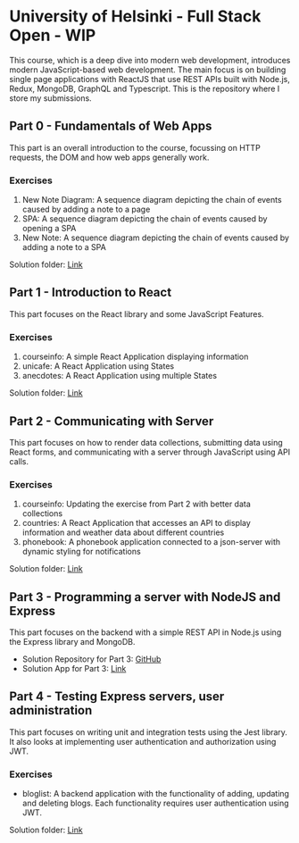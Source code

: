 # University of Helsinki - Full Stack Open - WIP

This course, which is a deep dive into modern web development, introduces modern JavaScript-based web development. The main focus is on building single page applications with ReactJS that use REST APIs built with Node.js, Redux, MongoDB, GraphQL and Typescript. This is the repository where I store my submissions.

## Part 0 - Fundamentals of Web Apps

This part is an overall introduction to the course, focussing on HTTP requests, the DOM and how web apps generally work.

### Exercises

1. New Note Diagram: A sequence diagram depicting the chain of events caused by adding a note to a page
2. SPA: A sequence diagram depicting the chain of events caused by opening a SPA
3. New Note: A sequence diagram depicting the chain of events caused by adding a note to a SPA

Solution folder: [Link](https://github.com/chocolateflight/fullstackopen/tree/main/part0)

## Part 1 - Introduction to React

This part focuses on the React library and some JavaScript Features.

### Exercises

1. courseinfo: A simple React Application displaying information
2. unicafe: A React Application using States
3. anecdotes: A React Application using multiple States

Solution folder: [Link](https://github.com/chocolateflight/fullstackopen/tree/main/part1)

## Part 2 - Communicating with Server

This part focuses on how to render data collections, submitting data using React forms, and communicating with a server through JavaScript using API calls.

### Exercises

1. courseinfo: Updating the exercise from Part 2 with better data collections
2. countries: A React Application that accesses an API to display information and weather data about different countries
3. phonebook: A phonebook application connected to a json-server with dynamic styling for notifications

Solution folder: [Link](https://github.com/chocolateflight/fullstackopen/tree/main/part2)

## Part 3 - Programming a server with NodeJS and Express

This part focuses on the backend with a simple REST API in Node.js using the Express library and MongoDB.

- Solution Repository for Part 3: [GitHub](https://github.com/chocolateflight/fullstackopen-part3)
- Solution App for Part 3: [Link](https://angry-hoodie-toad.cyclic.app/)

## Part 4 - Testing Express servers, user administration

This part focuses on writing unit and integration tests using the Jest library. It also looks at implementing user authentication and authorization using JWT.

### Exercises

- bloglist: A backend application with the functionality of adding, updating and deleting blogs. Each functionality requires user authentication using JWT.

Solution folder: [Link](https://github.com/chocolateflight/fullstackopen/tree/main/part4)